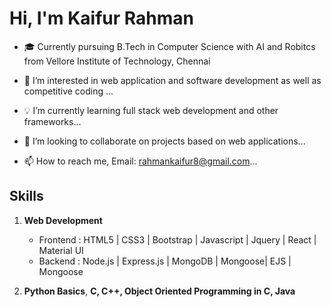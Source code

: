 # Hi, I'm Kaifur Rahman
- 🎓 Currently pursuing B.Tech in Computer Science with AI and Robitcs from Vellore Institute of Technology, Chennai

- 👀 I’m interested in web application and software development as well as competitive coding ...

- 💡  I’m currently learning full stack web development and other frameworks...

- 💞️ I’m looking to collaborate on projects based on web applications...

- 📫 How to reach me, Email: rahmankaifur8@gmail.com...

## Skills
1. **Web Development**
      - Frontend : HTML5 | CSS3 | Bootstrap | Javascript | Jquery | React | Material UI
      - Backend  : Node.js | Express.js | MongoDB | Mongoose|  EJS | Mongoose
      
2. **Python Basics**, **C, C++, Object Oriented Programming in C, Java**

